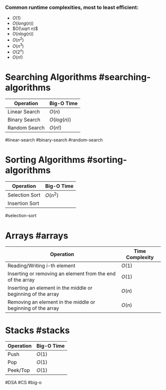 ### Common runtime complexities, most to least efficient:
- $O(1)$
- $O(long(n))$
- $O(\sqrt n)$
- $O(nlog(n))$
- $O(n^2)$
- $O(n^3)$
- $O(2^n)$
- $O(n!)$


# Searching Algorithms #searching-algorithms 

| Operation     | Big-O Time  |
| ------------- | ----------- |
| Linear Search | $O(n)$      |
| Binary Search | $O(log(n))$ |
| Random Search | $O(n!)$     |
#linear-search #binary-search #random-search 
# Sorting Algorithms #sorting-algorithms 

| Operation      | Big-O Time |
| -------------- | ---------- |
| Selection Sort | $O(n^2)$   |
| Insertion Sort |            |
#selection-sort 
# Arrays #arrays 

| Operation                                                    | Time Complexity |
| ------------------------------------------------------------ | --------------- |
| Reading/Writing $i$-th element                               | $O(1)$          |
| Inserting or removing an element from the end of the array   | $O(1)$          |
| Inserting an element in the middle or beginning of the array | $O(n)$          |
| Removing an element in the middle or beginning of the array  | $O(n)$          |

# Stacks #stacks 

| Operation | Big-O Time |
| --------- | ---------- |
| Push      | $O(1)$     |
| Pop       | $O(1)$     |
| Peek/Top  | $O(1)$     |


#DSA #CS #big-o
